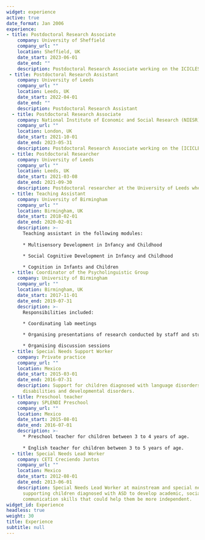 ```yaml
---
widget: experience
active: true
date_format: Jan 2006
experience:
- title: Postdoctoral Research Associate
    company: University of Sheffield
    company_url: ""
    location: Sheffield, UK
    date_start: 2023-06-01
    date_end: ""
    description: Postdoctoral Research Associate working on the ICICLES project which explores the impact of the pandemic on children’s language, educational and socioemotional skills. Previously based at the National Institute of Economic and Social Research (NIESR).
 - title: Postdoctoral Research Assistant
    company: University of Leeds
    company_url: ""
    location: Leeds, UK
    date_start: 2022-04-01
    date_end: ""
    description: Postdoctoral Research Assistant
  - title: Postdoctoral Research Associate
    company: National Institute of Economic and Social Research (NIESR)
    company_url: ""
    location: London, UK
    date_start: 2021-10-01
    date_end: 2023-05-31
    description: Postdoctoral Research Associate working on the [ICICLES project](https://www.iciclesproject.com/) which explores the impact of the pandemic on children’s language, educational and socioemotional skills. 
  - title: Postdoctoral Researcher
    company: University of Leeds
    company_url: ""
    location: Leeds, UK
    date_start: 2021-03-08
    date_end: 2021-09-30
    description: Postdoctoral researcher at the University of Leeds where I worked with Dr Cat Davies on the impact phase of the project *Children Learning Adjectives*.
  - title: Teaching Assistant
    company: University of Birmingham
    company_url: ""
    location: Birmingham, UK
    date_start: 2018-02-01
    date_end: 2020-02-01
    description: >-
      Teaching assistant in the following modules:
      
      * Multisensory Development in Infancy and Childhood

      * Social Cognitive Development in Infancy and Childhood

      * Cognition in Infants and Children
  - title: Coordinator of the Psycholinguistic Group
    company: University of Birmingham
    company_url: ""
    location: Birmingham, UK
    date_start: 2017-11-01
    date_end: 2019-07-31
    description: >-
      Responsibilities included:
      
      * Coordinating lab meetings

      * Organising presentations of research conducted by staff and students

      * Organising discussion sessions
  - title: Special Needs Support Worker
    company: Private practice
    company_url: ""
    location: Mexico
    date_start: 2015-03-01
    date_end: 2016-07-31
    description: Support for children diagnosed with language disorders, learning
      disabilities and developmental disorders.
  - title: Preschool teacher
    company: SPLENDI Preschool
    company_url: ""
    location: Mexico
    date_start: 2015-08-01
    date_end: 2016-07-01
    description: >-
      * Preschool teacher for children between 3 to 4 years of age.
      
      * English teacher for children between 3 to 5 years of age.
  - title: Special Needs Lead Worker
    company: CETI Creciendo Juntos
    company_url: ""
    location: Mexico
    date_start: 2012-08-01
    date_end: 2013-06-01
    description: Special Needs Lead Worker at mainstream and special needs schools
      supporting children diagnosed with ASD to develop academic, social and
      communication skills that could help them be more independent.
widget_id: Experience
headless: true
weight: 30
title: Experience
subtitle: null
---
```

